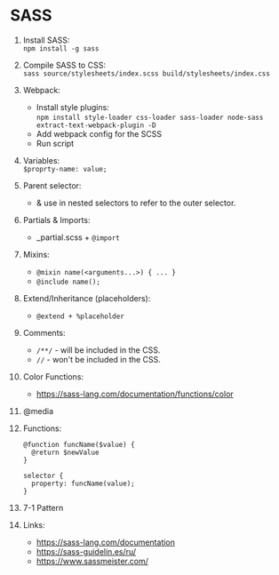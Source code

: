 # SASS

1. Install SASS:  
   `npm install -g sass`
2. Compile SASS to CSS:  
   `sass source/stylesheets/index.scss build/stylesheets/index.css`
3. Webpack:
   - Install style plugins:  
     `npm install style-loader css-loader sass-loader node-sass extract-text-webpack-plugin -D`
   - Add webpack config for the SCSS
   - Run script
4. Variables:  
   `$proprty-name: value;`

5. Parent selector:
   - & use in nested selectors to refer to the outer selector.
6. Partials & Imports:
   - \_partial.scss + `@import`
7. Mixins:
   - `@mixin name(<arguments...>) { ... }`
   - `@include name();`
8. Extend/Inheritance (placeholders):
   - `@extend + %placeholder`
9. Comments:
   - `/**/` - will be included in the CSS.
   - `//` - won't be included in the CSS.
10. Color Functions:
    - https://sass-lang.com/documentation/functions/color
11. @media
12. Functions:

    ```
    @function funcName($value) {
      @return $newValue
    }

    selector {
      property: funcName(value);
    }
    ```

13. 7-1 Pattern
14. Links:
    - https://sass-lang.com/documentation
    - https://sass-guidelin.es/ru/
    - https://www.sassmeister.com/
